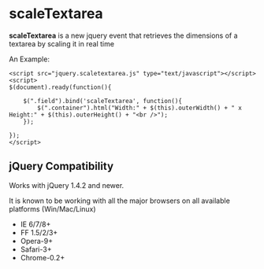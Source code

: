 # scaleTextarea

**scaleTextarea** is a new jquery event that retrieves the dimensions of a textarea by scaling it in real time

An Example:

```code
<script src="jquery.scaletextarea.js" type="text/javascript"></script>
<script>
$(document).ready(function(){

    $(".field").bind('scaleTextarea', function(){
        $(".container").html("Width:" + $(this).outerWidth() + " x Height:" + $(this).outerHeight() + "<br />");
    });

});
</script>
```

## jQuery Compatibility

Works with jQuery 1.4.2 and newer.

It is known to be working with all the major browsers on all available platforms (Win/Mac/Linux)

 * IE 6/7/8+
 * FF 1.5/2/3+
 * Opera-9+
 * Safari-3+
 * Chrome-0.2+

